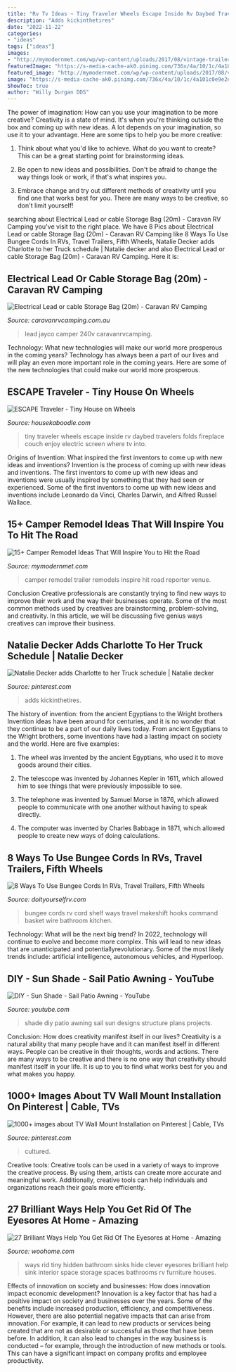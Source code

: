 ```yaml
---
title: "Rv Tv Ideas ~ Tiny Traveler Wheels Escape Inside Rv Daybed Travelers Folds Fireplace Couch Enjoy Electric Screen Where Tv Into"
description: "Adds kickinthetires"
date: "2022-11-22"
categories:
- "ideas"
tags: ["ideas"]
images:
- "http://mymodernmet.com/wp/wp-content/uploads/2017/08/vintage-trailer-interiors-5.jpg"
featuredImage: "https://s-media-cache-ak0.pinimg.com/736x/4a/10/1c/4a101c0e9e2e889569548b27a43b26ec.jpg"
featured_image: "http://mymodernmet.com/wp/wp-content/uploads/2017/08/vintage-trailer-interiors-5.jpg"
image: "https://s-media-cache-ak0.pinimg.com/736x/4a/10/1c/4a101c0e9e2e889569548b27a43b26ec.jpg"
ShowToc: true
author: "Willy Durgan DDS"
---
```



The power of imagination: How can you use your imagination to be more creative?
Creativity is a state of mind. It's when you're thinking outside the box and coming up with new ideas. A lot depends on your imagination, so use it to your advantage. Here are some tips to help you be more creative:
1. Think about what you'd like to achieve. What do you want to create? This can be a great starting point for brainstorming ideas.

2. Be open to new ideas and possibilities. Don't be afraid to change the way things look or work, if that's what inspires you.

3. Embrace change and try out different methods of creativity until you find one that works best for you. There are many ways to be creative, so don't limit yourself!

	

		
searching about Electrical Lead or cable Storage Bag (20m) - Caravan RV Camping you've visit to the right place. We have 8 Pics about Electrical Lead or cable Storage Bag (20m) - Caravan RV Camping like 8 Ways To Use Bungee Cords In RVs, Travel Trailers, Fifth Wheels, Natalie Decker adds Charlotte to her Truck schedule | Natalie decker and also Electrical Lead or cable Storage Bag (20m) - Caravan RV Camping. Here it is:
		
    
## Electrical Lead Or Cable Storage Bag (20m) - Caravan RV Camping

<img loading=lazy src="https://www.caravanrvcamping.com.au/assets/full/400-01510.png" onerror="this.onerror=null;this.src='https://tse3.mm.bing.net/th?id=OIP.qdN2u9jGM73bZ3tXTRDIHgHaHa&amp;pid=15.1';" alt="Electrical Lead or cable Storage Bag (20m) - Caravan RV Camping">

_Source: caravanrvcamping.com.au_

>lead jayco camper 240v caravanrvcamping. 

	

Technology: What new technologies will make our world more prosperous in the coming years?
Technology has always been a part of our lives and will play an even more important role in the coming years. Here are some of the new technologies that could make our world more prosperous.

    
## ESCAPE Traveler - Tiny House On Wheels

<img loading=lazy src="https://housekaboodle.com/wp-content/uploads/Inside-Tiny-Home-RV-Traveler-accomodates-six.jpg" onerror="this.onerror=null;this.src='https://tse4.mm.bing.net/th?id=OIP.uz9N_OQbTN7Ejd1Jxjci3AHaLH&amp;pid=15.1';" alt="ESCAPE Traveler - Tiny House on Wheels">

_Source: housekaboodle.com_

>tiny traveler wheels escape inside rv daybed travelers folds fireplace couch enjoy electric screen where tv into. 

	

Origins of Invention: What inspired the first inventors to come up with new ideas and inventions?
Invention is the process of coming up with new ideas and inventions. The first inventors to come up with new ideas and inventions were usually inspired by something that they had seen or experienced. Some of the first inventors to come up with new ideas and inventions include Leonardo da Vinci, Charles Darwin, and Alfred Russel Wallace.

    
## 15+ Camper Remodel Ideas That Will Inspire You To Hit The Road

<img loading=lazy src="http://mymodernmet.com/wp/wp-content/uploads/2017/08/vintage-trailer-interiors-5.jpg" onerror="this.onerror=null;this.src='https://tse1.mm.bing.net/th?id=OIP.xSIW_Pqr-UtkoOZse78rNQHaLH&amp;pid=15.1';" alt="15+ Camper Remodel Ideas That Will Inspire You to Hit the Road">

_Source: mymodernmet.com_

>camper remodel trailer remodels inspire hit road reporter venue. 

	

Conclusion
Creative professionals are constantly trying to find new ways to improve their work and the way their businesses operate. Some of the most common methods used by creatives are brainstorming, problem-solving, and creativity. In this article, we will be discussing five genius ways creatives can improve their business.

    
## Natalie Decker Adds Charlotte To Her Truck Schedule | Natalie Decker

<img loading=lazy src="https://i.pinimg.com/736x/5a/24/1f/5a241f4e31f63605665475d778da50cb.jpg" onerror="this.onerror=null;this.src='https://tse3.mm.bing.net/th?id=OIP.huaxAv5uXG7IVw9CPP-LBwHaE7&amp;pid=15.1';" alt="Natalie Decker adds Charlotte to her Truck schedule | Natalie decker">

_Source: pinterest.com_

>adds kickinthetires. 

	

The history of invention: from the ancient Egyptians to the Wright brothers
Invention ideas have been around for centuries, and it is no wonder that they continue to be a part of our daily lives today. From ancient Egyptians to the Wright brothers, some inventions have had a lasting impact on society and the world. Here are five examples:
1) The wheel was invented by the ancient Egyptians, who used it to move goods around their cities.

2) The telescope was invented by Johannes Kepler in 1611, which allowed him to see things that were previously impossible to see.

3) The telephone was invented by Samuel Morse in 1876, which allowed people to communicate with one another without having to speak directly.

4) The computer was invented by Charles Babbage in 1871, which allowed people to create new ways of doing calculations.

    
## 8 Ways To Use Bungee Cords In RVs, Travel Trailers, Fifth Wheels

<img loading=lazy src="http://www.doityourselfrv.com/wp-content/uploads/2018/01/593c1a8677e2fa28c8fcf37aecf5fe32-e1517446452823.jpg" onerror="this.onerror=null;this.src='https://tse4.mm.bing.net/th?id=OIP.HU9pXKZhZ9R9_c2m_XXHgQHaJ3&amp;pid=15.1';" alt="8 Ways To Use Bungee Cords In RVs, Travel Trailers, Fifth Wheels">

_Source: doityourselfrv.com_

>bungee cords rv cord shelf ways travel makeshift hooks command basket wire bathroom kitchen. 

	

Technology: What will be the next big trend?
In 2022, technology will continue to evolve and become more complex. This will lead to new ideas that are unanticipated and potentiallyrevolutionary. Some of the most likely trends include: artificial intelligence, autonomous vehicles, and Hyperloop.

    
## DIY - Sun Shade - Sail Patio Awning - YouTube

<img loading=lazy src="https://i.ytimg.com/vi/MM4ZoyVswGk/maxresdefault.jpg" onerror="this.onerror=null;this.src='https://tse4.mm.bing.net/th?id=OIP.4E74oeFAjHLNnsRhcyFBuAHaEK&amp;pid=15.1';" alt="DIY - Sun Shade - Sail Patio Awning - YouTube">

_Source: youtube.com_

>shade diy patio awning sail sun designs structure plans projects. 

	

Conclusion: How does creativity manifest itself in our lives?
Creativity is a natural ability that many people have and it can manifest itself in different ways. People can be creative in their thoughts, words and actions. There are many ways to be creative and there is no one way that creativity should manifest itself in your life. It is up to you to find what works best for you and what makes you happy.

    
## 1000+ Images About TV Wall Mount Installation On Pinterest | Cable, TVs

<img loading=lazy src="https://s-media-cache-ak0.pinimg.com/736x/4a/10/1c/4a101c0e9e2e889569548b27a43b26ec.jpg" onerror="this.onerror=null;this.src='https://tse1.mm.bing.net/th?id=OIP.Ozgr2IAnKizhv6T_rKIqRAHaE7&amp;pid=15.1';" alt="1000+ images about TV Wall Mount Installation on Pinterest | Cable, TVs">

_Source: pinterest.com_

>cultured. 

	

Creative tools:
Creative tools can be used in a variety of ways to improve the creative process. By using them, artists can create more accurate and meaningful work. Additionally, creative tools can help individuals and organizations reach their goals more efficiently.

    
## 27 Brilliant Ways Help You Get Rid Of The Eyesores At Home - Amazing

<img loading=lazy src="http://www.woohome.com/wp-content/uploads/2014/05/Clever-Ways-To-Hide-10.jpg" onerror="this.onerror=null;this.src='https://tse4.mm.bing.net/th?id=OIP.3eUk6cI55edKC50CzthVUgHaJ4&amp;pid=15.1';" alt="27 Brilliant Ways Help You Get Rid Of The Eyesores at Home - Amazing">

_Source: woohome.com_

>ways rid tiny hidden bathroom sinks hide clever eyesores brilliant help sink interior space storage spaces bathrooms rv furniture houses. 

	

Effects of innovation on society and businesses: How does innovation impact economic development?
Innovation is a key factor that has had a positive impact on society and businesses over the years. Some of the benefits include increased production, efficiency, and competitiveness. However, there are also potential negative impacts that can arise from innovation. For example, it can lead to new products or services being created that are not as desirable or successful as those that have been before. In addition, it can also lead to changes in the way business is conducted – for example, through the introduction of new methods or tools. This can have a significant impact on company profits and employee productivity.

